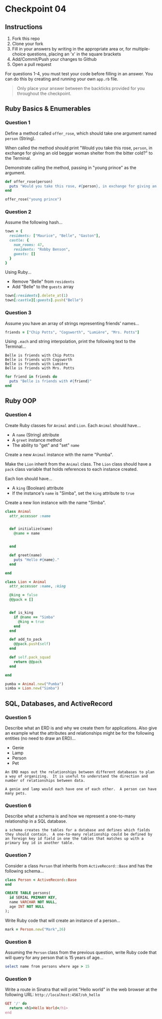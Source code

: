 # Checkpoint 04

## Instructions

1. Fork this repo
2. Clone your fork
3. Fill in your answers by writing in the appropriate area or, for multiple-choice questions, placing an 'x' in the square brackets
4. Add/Commit/Push your changes to Github
5. Open a pull request

For questions 1-4, you must test your code before filling in an answer. You can do this by creating and running your own `app.rb` file.

> Only place your answer between the backticks provided for you throughout the checkpoint.

## Ruby Basics & Enumerables

### Question 1

Define a method called `offer_rose`, which should take one argument named `person` (String).



When called the method should print "Would you take this rose, `person`, in exchange for giving an old beggar woman shelter from the bitter cold?" to the Terminal.

Demonstrate calling the method, passing in "young prince" as the argument.

```rb
def offer_rose(person)
  puts "Would you take this rose, #{person}, in exchange for giving an old beggar woman shelter from the bitter cold?"
end

offer_rose("young prince")
```

### Question 2

Assume the following hash...

```ruby
town = {
  residents: ["Maurice", "Belle", "Gaston"],
  castle: {
    num_rooms: 47,
    residents: "Robby Benson",
    guests: []
  }
}
```

Using Ruby...
- Remove "Belle" from `residents`
- Add "Belle" to the `guests` array

```rb
town[:residents].delete_at(1)
town[:castle][:guests].push("Belle")
```

### Question 3

Assume you have an array of strings representing friends' names...

```rb
friends = ["Chip Potts", "Cogsworth", "Lumière", "Mrs. Potts"]
```

Using `.each` and string interpolation, print the following text to the Terminal...

```
Belle is friends with Chip Potts
Belle is friends with Cogsworth
Belle is friends with Lumière
Belle is friends with Mrs. Potts
```

```rb
for friend in friends do
  puts "Belle is friends with #{friend}"
end
```

## Ruby OOP

### Question 4

Create Ruby classes for `Animal` and `Lion`. Each `Animal` should have...
- A `name` (String) attribute
- A `greet` instance method
- The ability to "get" and "set" `name`

Create a new `Animal` instance with the name "Pumba".

Make the `Lion` inherit from the `Animal` class. The `Lion` class should have a `pack` class variable that holds references to each instance created.

Each lion should have...
- A `king` (Boolean) attribute
- If the instance's `name` is "Simba", set the `king` attribute to `true`

Create a new lion instance with the name "Simba".

```rb
class Animal
  attr_accessor :name


  def initialize(name)
    @name = name


  end

  def greet(name)
    puts "Hello #{name}."
  end

end

class Lion < Animal
  attr_accessor :name, :king

  @king = false
  @@pack = []


  def is_king
    if @name == "Simba"
      @king = true
    end
  end

  def add_to_pack
    @@pack.push(self)
  end

  def self.pack_squad
    return @@pack
  end

end

pumba = Animal.new("Pumba")
simba = Lion.new("Simba")
```

## SQL, Databases, and ActiveRecord

### Question 5

Describe what an ERD is and why we create them for applications. Also give an
example what the attributes and relationships might be for the following
entities (no need to draw an ERD)...
- Genie
- Lamp
- Person
- Pet

```
An ERD maps out the relationships between different databases to plan a way of organizing.  It is useful to understand the direction and number of relationships between data.

A genie and lamp would each have one of each other.  A person can have many pets.
```

### Question 6

Describe what a schema is and how we represent a one-to-many relationship in a
SQL database.

```
a schema creates the tables for a database and defines which fields they should contain.  A one-to-many relationship could be defined by an foreign key id field in one the tables that matches up with a primary key id in another table.
```

### Question 7

Consider a class `Person` that inherits from `ActiveRecord::Base` and has the following schema...

```rb
class Person < ActiveRecord::Base
end
```

```sql
CREATE TABLE persons(
  id SERIAL PRIMARY KEY,
  name VARCHAR NOT NULL,
  age INT NOT NULL
);
```

Write Ruby code that will create an instance of a person...

```rb
mark = Person.new("Mark",26)
```

### Question 8

Assuming the `Person` class from the previous question, write Ruby code that will query for any person that is 15 years of age...

```rb
select name from persons where age > 15
```

### Question 9

Write a route in Sinatra that will print "Hello world" in the web browser at the following URL: `http://localhost:4567/oh_hello`

```rb
GET '/' do
  return <h1>Hello World</h1>
end
```
